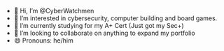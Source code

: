 - 👋 Hi, I’m @CyberWatchmen
- 👀 I’m interested in cybersecurity, computer building and board games.
- 🌱 I’m currently studying for my A+ Cert (Just got my Sec+)
- 💞️ I’m looking to collaborate on anything to expand my portfolio
- 😄 Pronouns: he/him

<!---
CyberWatchmen/CyberWatchmen is a ✨ special ✨ repository because its `README.md` (this file) appears on your GitHub profile.
You can click the Preview link to take a look at your changes.
--->
